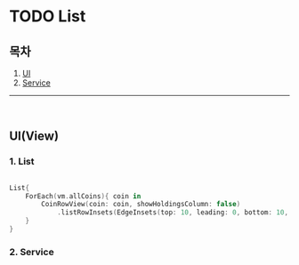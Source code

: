 # TODO List

## 목차
1. [UI](#uiview)
2. [Service](#service)

---

<br>

## UI(View)
### 1. List

```swift

List{
    ForEach(vm.allCoins){ coin in
        CoinRowView(coin: coin, showHoldingsColumn: false)
            .listRowInsets(EdgeInsets(top: 10, leading: 0, bottom: 10, trailing: 10)) // 리스트 행에 대한 패딩
    }
}

```

### 2. Service
